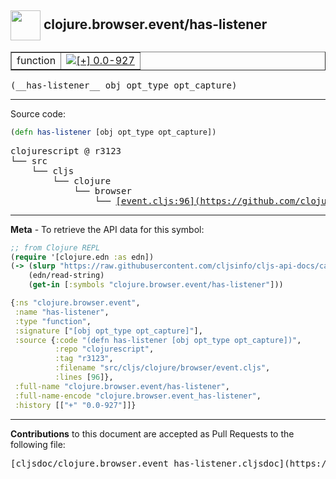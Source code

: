 ## <img width="48px" valign="middle" src="http://i.imgur.com/Hi20huC.png"> clojure.browser.event/has-listener

 <table border="1">
<tr>

<td>function</td>
<td><a href="https://github.com/cljsinfo/cljs-api-docs/tree/0.0-927"><img valign="middle" alt="[+] 0.0-927" src="https://img.shields.io/badge/+-0.0--927-lightgrey.svg"></a> </td>
</tr>
</table>

 <samp>
(__has-listener__ obj opt_type opt_capture)<br>
</samp>

---





Source code:

```clj
(defn has-listener [obj opt_type opt_capture])
```

 <pre>
clojurescript @ r3123
└── src
    └── cljs
        └── clojure
            └── browser
                └── <ins>[event.cljs:96](https://github.com/clojure/clojurescript/blob/r3123/src/cljs/clojure/browser/event.cljs#L96)</ins>
</pre>


---

__Meta__ - To retrieve the API data for this symbol:

```clj
;; from Clojure REPL
(require '[clojure.edn :as edn])
(-> (slurp "https://raw.githubusercontent.com/cljsinfo/cljs-api-docs/catalog/cljs-api.edn")
    (edn/read-string)
    (get-in [:symbols "clojure.browser.event/has-listener"]))
```

```clj
{:ns "clojure.browser.event",
 :name "has-listener",
 :type "function",
 :signature ["[obj opt_type opt_capture]"],
 :source {:code "(defn has-listener [obj opt_type opt_capture])",
          :repo "clojurescript",
          :tag "r3123",
          :filename "src/cljs/clojure/browser/event.cljs",
          :lines [96]},
 :full-name "clojure.browser.event/has-listener",
 :full-name-encode "clojure.browser.event_has-listener",
 :history [["+" "0.0-927"]]}

```

---

__Contributions__ to this document are accepted as Pull Requests to the following file:

 <pre>
[cljsdoc/clojure.browser.event_has-listener.cljsdoc](https://github.com/cljsinfo/cljs-api-docs/blob/master/cljsdoc/clojure.browser.event_has-listener.cljsdoc)
</pre>

